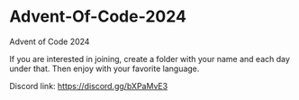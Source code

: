 # Advent-Of-Code-2024
Advent of Code 2024

If you are interested in joining, create a folder with your name and each day under that.  Then enjoy with your favorite language.

Discord link:
https://discord.gg/bXPaMvE3
